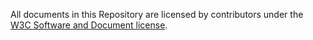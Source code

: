 All documents in this Repository are licensed by contributors
under the 
[W3C Software and Document license](https://www.w3.org/Consortium/Legal/copyright-software).